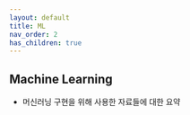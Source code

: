```yaml
---
layout: default
title: ML
nav_order: 2
has_children: true
---
```




## Machine Learning

- 머신러닝 구현을 위해 사용한 자료들에 대한 요약